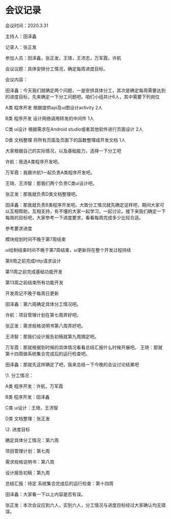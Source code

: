# 会议记录

会议时间：2020.3.31

主持人：田泽鑫

记录人：张正发

参加人员：田泽鑫，张正发，王琦，王沛志，万军霞，许航

会议议题：具体安排分工情况，确定每周进度目标。

会议内容：

田泽鑫：今天我们就确定两个问题，一是安排具体分工，其次是确定每周需要达到的进度目标，先来确定一下分工问题吧。咱们小组共计6人，其中需要下列岗位

A类 程序开发 根据提供api及ui图设计activity 2人 

B类 程序开发 设计网络调用转发的中间件 1人

C类 ui设计 根据需求在Android studio或者其他软件进行页面设计 2人 

D类 文档整理 将所有页面及页面下的函数整理成开发文档 1人

大家根据自己的实际情况，以及基础能力，选择一下分工吧

 

许航：我选A类程序开发吧。

万军霞：我跟许航1一起负责A类程序开发吧。

王琦、王沛智：那我们两个负责C类ui设计吧。

张正发：那我就负责D类文档整理吧。

田泽鑫：那我就负责B类程序开发吧。大致分工情况就先确定这样吧，期间大家可以互相帮助，互相支持，有不懂的大家一起学习，一起讨论。接下来我们确定一下每周的目标吧，大家参考一下进度要求，看看每周完成多少比较合适。

参考要求进度

模块规划时间不晚于第7周结束 

ui绘制结束时间不晚于第7周结束，ui更新将在整个开发过程持续

第9周之前完成http请求设计 

第11周之前完成基础功能开发 

第13周之前结束所有功能开发

开发周记不晚于每周日更新

田泽鑫：第六周确定具体分工情况吧。

许航：项目管理计划在第七周弄好吧。

张正发：需求规格说明书第八周弄好吧。

王沛智：那我们设计报告初稿就第九周搞定吧。

万军霞：那就根据到时候的具体情况看看总结汇报什么时候开展吧。
 王琦：那就第十四周做系统集合完成后的运行检查吧。

田泽鑫：那就先这样确定了吧，我来总结一下今晚的会议讨论结果吧

\1. 分工情况：

A类 程序开发：许航，万军霞

B类 程序开发：田泽鑫

C类 ui设计：王琦，王沛智

D类 文档整理：张正发

\2. 进度目标

确定具体分工情况：第六周

项目管理计划：第七周

需求规格说明书：第八周

设计报告初稿：第九周

总结汇报：待定
 系统集合完成后的运行检查：第十四周

田泽鑫：大家看一下以上内容是否有误。

张正发：本次会议应到六人，实到六人，分工情况与进度目标经过大家确认均无错误。

 

 